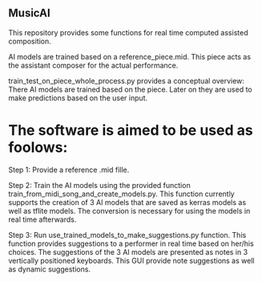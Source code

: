 ## MusicAI
This repository provides some functions for real time computed assisted composition.

AI models are trained based on a reference_piece.mid.
This piece acts as the assistant composer for the actual performance.

train_test_on_piece_whole_process.py provides a conceptual overview: There AI models are trained based on the piece. Later on they are used to make predictions based on the user input.

# The software is aimed to be used as foolows:
Step 1: Provide a reference .mid fille.

Step 2: Train the AI models using the provided function train_from_midi_song_and_create_models.py. This function currently supports the creation of 3 AI models that are saved as kerras models as well as tflite models. The conversion is necessary for using the models in real time afterwards.

Step 3: Run use_trained_models_to_make_suggestions.py function. This function provides suggestions to a performer in real time based on her/his choices. The suggestions of the 3 AI models are presented as notes in 3 vertically positioned keyboards. This GUI provide note suggestions as well as dynamic suggestions. 


